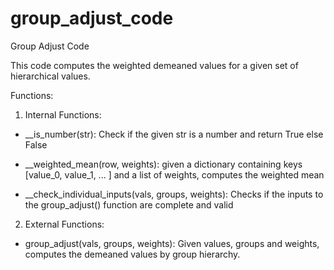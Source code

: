 # group_adjust_code
Group Adjust Code

This code computes the weighted demeaned values for a given set of hierarchical values.

Functions:

1. Internal Functions:

  * __is_number(str): Check if the given str is a number and return True else False

  * __weighted_mean(row, weights): given a dictionary containing keys [value_0, value_1, ... ] and a list of weights, computes the weighted mean

  * __check_individual_inputs(vals, groups, weights): Checks if the inputs to the group_adjust() function are complete and valid

2. External Functions:
  * group_adjust(vals, groups, weights): Given values, groups and weights, computes the demeaned values by group hierarchy.
